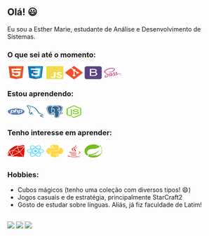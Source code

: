 ## Olá! 😃

Eu sou a Esther Marie, estudante de Análise e Desenvolvimento de Sistemas.

### O que sei até o momento:
<div style="display: inline_block">
  <img align="center" alt="ícone html" height="30" width="40" src="https://raw.githubusercontent.com/devicons/devicon/master/icons/html5/html5-original.svg">
  <img align="center" alt="ícone css" height="30" width="40" src="https://raw.githubusercontent.com/devicons/devicon/master/icons/css3/css3-original.svg">
  <img align="center" alt="ícone javascript" height="30" width="40" src="https://raw.githubusercontent.com/devicons/devicon/master/icons/javascript/javascript-plain.svg">
  <img align="center" alt="ícone git" height="30" width="40" src="https://raw.githubusercontent.com/devicons/devicon/master/icons/git/git-plain.svg">
  <img align="center" alt="ícone bootstrap" height="30" width="40" src="https://raw.githubusercontent.com/devicons/devicon/master/icons/bootstrap/bootstrap-plain.svg">
  <img align="center" alt="ícone bootstrap" height="30" width="40" src="https://raw.githubusercontent.com/devicons/devicon/master/icons/sass/sass-original.svg">
</div>

### Estou aprendendo:
<div style="display: inline_block">
  <img align="center" alt="ícone php" height="30" width="40" src="https://raw.githubusercontent.com/devicons/devicon/master/icons/php/php-plain.svg">
  <img align="center" alt="ícone mysql" height="30" width="40" src="https://raw.githubusercontent.com/devicons/devicon/master/icons/mysql/mysql-plain.svg">
  <img align="center" alt="ícone postgresql" height="30" width="40" src="https://raw.githubusercontent.com/devicons/devicon/master/icons/postgresql/postgresql-plain.svg">
  <img align="center" alt="ícone postgresql" height="30" width="40" src="https://raw.githubusercontent.com/devicons/devicon/master/icons/nodejs/nodejs-plain.svg">
</div>

### Tenho interesse em aprender:
<div style="display: inline_block">
  <img align="center" alt="ícone ruby" height="30" width="40" src="https://raw.githubusercontent.com/devicons/devicon/master/icons/ruby/ruby-plain.svg">
  <img align="center" alt="ícone react" height="30" width="40" src="https://raw.githubusercontent.com/devicons/devicon/master/icons/react/react-original.svg">
  <img align="center" alt="ícone python" height="30" width="40" src="https://raw.githubusercontent.com/devicons/devicon/master/icons/python/python-plain.svg">
  <img align="center" alt="ícone java" height="30" width="40" src="https://raw.githubusercontent.com/devicons/devicon/master/icons/java/java-plain.svg">
  <img align="center" alt="ícone spring" height="30" width="40" src="https://raw.githubusercontent.com/devicons/devicon/master/icons/spring/spring-original.svg">
</div>


##


### Hobbies:
- Cubos mágicos (tenho uma coleção com diversos tipos! 😄) 
- Jogos casuais e de estratégia, principalmente StarCraft2
- Gosto de estudar sobre línguas. Aliás, já fiz faculdade de Latim!

##

<div style="display: inline_block">
  <a href="mailto:esther_marie@outlook.com" target="_blank"><img src="https://img.shields.io/badge/Microsoft_Outlook-0078D4?style=for-the-badge&logo=microsoft-outlook&logoColor=white" target="_blank"></a>
  <a href="https://www.twitter.com/Marie_Alni/" target="_blank"><img src="https://img.shields.io/badge/Twitter-1DA1F2?style=for-the-badge&logo=twitter&logoColor=white" target="_blank"></a>
  <a href="https://www.linkedin.com/in/esthermariereis/" target="_blank"><img src="https://img.shields.io/badge/LinkedIn-0077B5?style=for-the-badge&logo=linkedin&logoColor=white" target="_blank"></a>
</div>



<!--
**EstherMarie/EstherMarie** is a ✨ _special_ ✨ repository because its `README.md` (this file) appears on your GitHub profile.

Here are some ideas to get you started:

- 🔭 I’m currently working on ...
- 🌱 I’m currently learning ...
- 👯 I’m looking to collaborate on ...
- 🤔 I’m looking for help with ...
- 💬 Ask me about ...
- 📫 How to reach me: ...
- 😄 Pronouns: ...
- ⚡ Fun fact: ...

- GitHub Stats:
  https://github.com/anuraghazra/github-readme-stats
  https://github.com/anuraghazra/github-readme-stats/blob/master/themes/README.md

- Ícones:
  https://github.com/devicons/devicon
  https://devicon.dev/

- Redes sociais:
  https://dev.to/envoy_/150-badges-for-github-pnk
  https://shields.io/


##

<div>
  <a href="https://github.com/EstherMarie">
  <img height="180em" src="https://github-readme-stats.vercel.app/api?username=EstherMarie&show_icons=true&theme=calm&include_all_commits=true&count_private=true"/>
  <img height="180em" src="https://github-readme-stats.vercel.app/api/top-langs/?username=EstherMarie&layout=compact&langs_count=7&theme=calm"/>
</div>


-->
